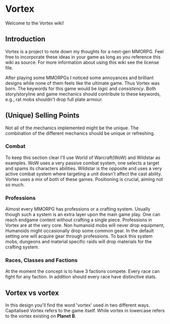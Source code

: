 # Vortex

Welcome to the Vortex wiki!

## Introduction
Vortex is a project to note down my thoughts for a next-gen MMORPG. Feel free to incorporate these ideas in your game as long as you reference this wiki as source. For more information about using this wiki see the license file.

After playing some MMORPGs I noticed some annoyances and brilliant designs while none of them feels like the ultimate game. Thus Vortex was born. The keywords for this game would be _logic_ and _consistency_. Both story/storyline and game mechanics should contribute to these keywords, e.g., rat mobs shouldn't drop full plate armour.

## (Unique) Selling Points
Not all of the mechanics implemented might be the unique. The combination of the different mechanics should be unique or refreshing.

### Combat
To keep this section clear I'll use World of Warcraft(WoW) and Wildstar as examples. WoW uses a very passive combat system, one selects a target and spams its characters abilities. Wildstar is the opposite and uses a very active combat system where targeting a unit doesn't affect the cast ability. Vortex uses a mix of both of these games. Positioning is crucial, aiming not so much. 

### Professions
Almost every MMORPG has professions or a crafting system. Usually though such a system is an extra layer upon the main game play. One can reach endgame content without crafting a single piece. Professions in Vortex are at the very core. Non humanoid mobs will never drop equipment, Humanoids might occasionally drop some common gear. In the default setting one will acquire gear through professions. To back this system mobs, dungeons and material specific raids will drop materials for the crafting system.

### Races, Classes and Factions
At the moment the concept is to have 3 factions compete. Every race can fight for any faction. In addition should every race have distinctive stats.

## Vortex vs vortex
In this design you'll find the word 'vortex' used in two different ways. Capitalised Vortex refers to the game itself. While vortex in lowercase refers to the vortex existing on __Planet B__.
